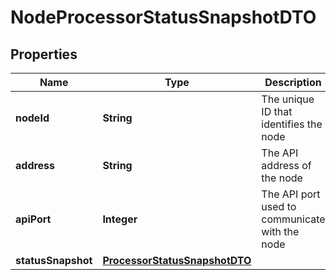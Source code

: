

# NodeProcessorStatusSnapshotDTO

## Properties

Name | Type | Description | Notes
------------ | ------------- | ------------- | -------------
**nodeId** | **String** | The unique ID that identifies the node |  [optional]
**address** | **String** | The API address of the node |  [optional]
**apiPort** | **Integer** | The API port used to communicate with the node |  [optional]
**statusSnapshot** | [**ProcessorStatusSnapshotDTO**](ProcessorStatusSnapshotDTO.md) |  |  [optional]



